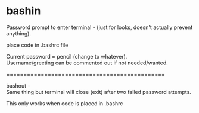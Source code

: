 # bashin  

Password prompt to enter terminal - (just for looks, doesn't actually prevent anything).  

place code in .bashrc file    

Current password = pencil (change to whatever).  
Username/greeting can be commented out if not needed/wanted.  

==============================================  
  
  
bashout -  
Same thing but terminal will close (exit) after two failed password attempts.  


This only works when code is placed in .bashrc  
